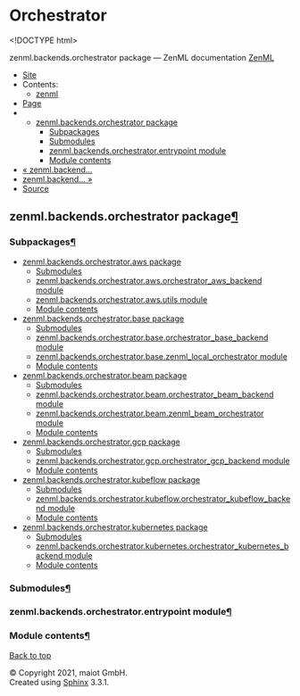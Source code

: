 # Orchestrator

&lt;!DOCTYPE html&gt;

zenml.backends.orchestrator package — ZenML documentation  [ZenML](https://github.com/maiot-io/zenml/tree/0fca34f6616b273418e2980345bafb695e3c6d88/docs/sphinx_docs/_build/html/index.html)

*  [Site](https://github.com/maiot-io/zenml/tree/0fca34f6616b273418e2980345bafb695e3c6d88/docs/sphinx_docs/_build/html/index.html)
  * Contents:
    * [zenml](https://github.com/maiot-io/zenml/tree/0fca34f6616b273418e2980345bafb695e3c6d88/docs/sphinx_docs/_build/html/modules.html)
*  [Page](./)
  * * [zenml.backends.orchestrator package](./)
      * [Subpackages](./#subpackages)
      * [Submodules](./#submodules)
      * [zenml.backends.orchestrator.entrypoint module](./#zenml-backends-orchestrator-entrypoint-module)
      * [Module contents](./#module-contents)
* [ « zenml.backend...](../)
* [ zenml.backend... »](https://github.com/maiot-io/zenml/tree/0fca34f6616b273418e2980345bafb695e3c6d88/docs/sphinx_docs/_build/html/zenml.backends.orchestrator.aws.html)
*  [Source](https://github.com/maiot-io/zenml/tree/0fca34f6616b273418e2980345bafb695e3c6d88/docs/sphinx_docs/_build/html/_sources/zenml.backends.orchestrator.rst.txt)

## zenml.backends.orchestrator package[¶](./#zenml-backends-orchestrator-package)

### Subpackages[¶](./#subpackages)

* [zenml.backends.orchestrator.aws package](https://github.com/maiot-io/zenml/tree/0fca34f6616b273418e2980345bafb695e3c6d88/docs/sphinx_docs/_build/html/zenml.backends.orchestrator.aws.html)
  * [Submodules](https://github.com/maiot-io/zenml/tree/0fca34f6616b273418e2980345bafb695e3c6d88/docs/sphinx_docs/_build/html/zenml.backends.orchestrator.aws.html#submodules)
  * [zenml.backends.orchestrator.aws.orchestrator\_aws\_backend module](https://github.com/maiot-io/zenml/tree/0fca34f6616b273418e2980345bafb695e3c6d88/docs/sphinx_docs/_build/html/zenml.backends.orchestrator.aws.html#zenml-backends-orchestrator-aws-orchestrator-aws-backend-module)
  * [zenml.backends.orchestrator.aws.utils module](https://github.com/maiot-io/zenml/tree/0fca34f6616b273418e2980345bafb695e3c6d88/docs/sphinx_docs/_build/html/zenml.backends.orchestrator.aws.html#zenml-backends-orchestrator-aws-utils-module)
  * [Module contents](https://github.com/maiot-io/zenml/tree/0fca34f6616b273418e2980345bafb695e3c6d88/docs/sphinx_docs/_build/html/zenml.backends.orchestrator.aws.html#module-contents)
* [zenml.backends.orchestrator.base package](https://github.com/maiot-io/zenml/tree/0fca34f6616b273418e2980345bafb695e3c6d88/docs/sphinx_docs/_build/html/zenml.backends.orchestrator.base.html)
  * [Submodules](https://github.com/maiot-io/zenml/tree/0fca34f6616b273418e2980345bafb695e3c6d88/docs/sphinx_docs/_build/html/zenml.backends.orchestrator.base.html#submodules)
  * [zenml.backends.orchestrator.base.orchestrator\_base\_backend module](https://github.com/maiot-io/zenml/tree/0fca34f6616b273418e2980345bafb695e3c6d88/docs/sphinx_docs/_build/html/zenml.backends.orchestrator.base.html#zenml-backends-orchestrator-base-orchestrator-base-backend-module)
  * [zenml.backends.orchestrator.base.zenml\_local\_orchestrator module](https://github.com/maiot-io/zenml/tree/0fca34f6616b273418e2980345bafb695e3c6d88/docs/sphinx_docs/_build/html/zenml.backends.orchestrator.base.html#zenml-backends-orchestrator-base-zenml-local-orchestrator-module)
  * [Module contents](https://github.com/maiot-io/zenml/tree/0fca34f6616b273418e2980345bafb695e3c6d88/docs/sphinx_docs/_build/html/zenml.backends.orchestrator.base.html#module-contents)
* [zenml.backends.orchestrator.beam package](https://github.com/maiot-io/zenml/tree/0fca34f6616b273418e2980345bafb695e3c6d88/docs/sphinx_docs/_build/html/zenml.backends.orchestrator.beam.html)
  * [Submodules](https://github.com/maiot-io/zenml/tree/0fca34f6616b273418e2980345bafb695e3c6d88/docs/sphinx_docs/_build/html/zenml.backends.orchestrator.beam.html#submodules)
  * [zenml.backends.orchestrator.beam.orchestrator\_beam\_backend module](https://github.com/maiot-io/zenml/tree/0fca34f6616b273418e2980345bafb695e3c6d88/docs/sphinx_docs/_build/html/zenml.backends.orchestrator.beam.html#zenml-backends-orchestrator-beam-orchestrator-beam-backend-module)
  * [zenml.backends.orchestrator.beam.zenml\_beam\_orchestrator module](https://github.com/maiot-io/zenml/tree/0fca34f6616b273418e2980345bafb695e3c6d88/docs/sphinx_docs/_build/html/zenml.backends.orchestrator.beam.html#zenml-backends-orchestrator-beam-zenml-beam-orchestrator-module)
  * [Module contents](https://github.com/maiot-io/zenml/tree/0fca34f6616b273418e2980345bafb695e3c6d88/docs/sphinx_docs/_build/html/zenml.backends.orchestrator.beam.html#module-contents)
* [zenml.backends.orchestrator.gcp package](https://github.com/maiot-io/zenml/tree/0fca34f6616b273418e2980345bafb695e3c6d88/docs/sphinx_docs/_build/html/zenml.backends.orchestrator.gcp.html)
  * [Submodules](https://github.com/maiot-io/zenml/tree/0fca34f6616b273418e2980345bafb695e3c6d88/docs/sphinx_docs/_build/html/zenml.backends.orchestrator.gcp.html#submodules)
  * [zenml.backends.orchestrator.gcp.orchestrator\_gcp\_backend module](https://github.com/maiot-io/zenml/tree/0fca34f6616b273418e2980345bafb695e3c6d88/docs/sphinx_docs/_build/html/zenml.backends.orchestrator.gcp.html#zenml-backends-orchestrator-gcp-orchestrator-gcp-backend-module)
  * [Module contents](https://github.com/maiot-io/zenml/tree/0fca34f6616b273418e2980345bafb695e3c6d88/docs/sphinx_docs/_build/html/zenml.backends.orchestrator.gcp.html#module-contents)
* [zenml.backends.orchestrator.kubeflow package](zenml.backends.orchestrator.kubeflow.md)
  * [Submodules](zenml.backends.orchestrator.kubeflow.md#submodules)
  * [zenml.backends.orchestrator.kubeflow.orchestrator\_kubeflow\_backend module](zenml.backends.orchestrator.kubeflow.md#zenml-backends-orchestrator-kubeflow-orchestrator-kubeflow-backend-module)
  * [Module contents](zenml.backends.orchestrator.kubeflow.md#module-contents)
* [zenml.backends.orchestrator.kubernetes package](zenml.backends.orchestrator.kubernetes.md)
  * [Submodules](zenml.backends.orchestrator.kubernetes.md#submodules)
  * [zenml.backends.orchestrator.kubernetes.orchestrator\_kubernetes\_backend module](zenml.backends.orchestrator.kubernetes.md#zenml-backends-orchestrator-kubernetes-orchestrator-kubernetes-backend-module)
  * [Module contents](zenml.backends.orchestrator.kubernetes.md#module-contents)

### Submodules[¶](./#submodules)

### zenml.backends.orchestrator.entrypoint module[¶](./#zenml-backends-orchestrator-entrypoint-module)

### Module contents[¶](./#module-contents)

 [Back to top](./)

 © Copyright 2021, maiot GmbH.  
 Created using [Sphinx](http://sphinx-doc.org/) 3.3.1.  


